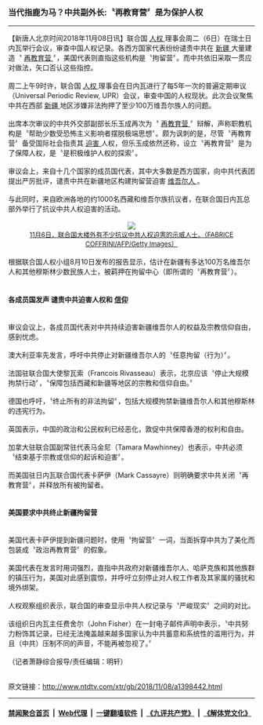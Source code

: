 ### 当代指鹿为马？中共副外长:〝再教育营〞是为保护人权
------------------------

<div class="wysiwyg">
 【新唐人北京时间2018年11月08日讯】联合国
 <a href="http://www.ntdtv.com/xtr/gb/articlelistbytag_人权.html" target="_blank">
  人权
 </a>
 理事会周二（6日）在瑞士日内瓦举行会议，审查中国人权记录。各西方国家代表纷纷谴责中共在
 <a href="http://www.ntdtv.com/xtr/gb/articlelistbytag_新疆.html" target="_blank">
  新疆
 </a>
 大量建造〝
 <a href="http://www.ntdtv.com/xtr/gb/articlelistbytag_再教育营.html" target="_blank">
  再教育营
 </a>
 〞，美国代表则直指这些机构是〝拘留营〞。而中共依旧采取一贯应对做法，矢口否认这些指控。
 <br/>
 <br/>
 周二上午9时许，联合国
 <a href="http://www.ntdtv.com/xtr/gb/articlelistbytag_人权.html" target="_blank">
  人权
 </a>
 理事会在日内瓦进行了每5年一次的普遍定期审议（Universal Periodic Review, UPR）会议，审查中国的人权现状。此次会议聚焦中共在西部
 <a href="http://www.ntdtv.com/xtr/gb/articlelistbytag_新疆.html" target="_blank">
  新疆
 </a>
 地区涉嫌非法拘押了至少100万维吾尔族人的问题。
 <br/>
 <br/>
 出席本次审议的中共外交部副部长乐玉成再次为〝
 <a href="http://www.ntdtv.com/xtr/gb/articlelistbytag_再教育营.html" target="_blank">
  再教育营
 </a>
 〞辩解，声称职教机构是〝帮助少数受恐怖主义影响者摆脱极端思想〞。颇为讽刺的是，尽管〝再教育营〞备受国际社会指责其
 <a href="http://www.ntdtv.com/xtr/gb/articlelistbytag_迫害.html" target="_blank">
  迫害
 </a>
 人权，但乐玉成依然还称，设立〝再教育营〞是为了保障人权，是〝是积极维护人权的探索〞。
 <br/>
 <br/>
 审议会上，来自十几个国家的成员国代表，其中大多数是西方国家，向中共代表团提出严厉批评，谴责中共在新疆地区构建拘留营迫害
 <a href="http://www.ntdtv.com/xtr/gb/articlelistbytag_维吾尔人.html" target="_blank">
  维吾尔人
 </a>
 。
 <br/>
 <br/>
 与此同时，来自欧洲各地的约1000名西藏和维吾尔族抗议者，在联合国日内瓦总部外举行了抗议中共人权迫害的活动。
 <br/>
 <center>
  <br/>
  <a href="http://imgs.ntdtv.com/pic/2018/11-8/p9115952a41551025.jpg" target="_blank">
   <img border="0" src="http://imgs.ntdtv.com/pic/2018/11-8/p9115952a41551025-ss.jpg"/>
   <br/>
   <font size="-1">
    11月6日，联合国大楼外有不少抗议中共人权迫害的示威人士。（FABRICE COFFRINI/AFP/Getty Images）
   </font>
  </a>
  <br/>
 </center>
 <br/>
 根据联合国人权小组8月10日发布的报告显示，估计在新疆有多达100万名维吾尔人和其他穆斯林少数民族人士，被羁押在拘留中心（即所谓的〝再教育营〞）。
 <br/>
 <br/>
 <h4>
  各成员国发声  谴责中共迫害人权和
  <a href="http://www.ntdtv.com/xtr/gb/articlelistbytag_信仰.html" target="_blank">
   信仰
  </a>
 </h4>
 <br/>
 审议会议上，各成员国代表对中共持续迫害新疆维吾尔人的权益及宗教信仰自由，感到忧虑。
 <br/>
 <br/>
 澳大利亚率先发言，呼吁中共停止对新疆维吾尔人的〝任意拘留（行为）〞。
 <br/>
 <br/>
 法国驻联合国大使黎瓦索（Francois Rivasseau）表示，北京应该〝停止大规模拘禁行动〞，〝保障包括西藏和新疆等地区的宗教和信仰自由。〞
 <br/>
 <br/>
 德国也呼吁，〝终止所有的非法拘留〞，包括大规模拘禁新疆维吾尔人和其他穆斯林的违宪行为。
 <br/>
 <br/>
 英国表示，中国的政治和公民权利已经恶化，敦促中共保障香港的权利和自由。
 <br/>
 <br/>
 加拿大驻联合国副常驻代表马金尼（Tamara Mawhinney）也表示，中共必须〝结束基于宗教或信仰的起诉和迫害〞。
 <br/>
 <br/>
 而美国驻日内瓦联合国代表卡萨伊（Mark Cassayre）则明确要求中共关闭〝再教育营〞，并释放所有被拘留者。
 <br/>
 <br/>
 <h4>
  美国要求中共终止新疆拘留营
 </h4>
 <br/>
 美国代表卡萨伊提到新疆问题时，使用〝拘留营〞一词，当面拆穿中共为了美化而包装成〝政治再教育营〞的假象。
 <br/>
 <br/>
 美国代表在发言时用词强烈，直指中共政府对新疆维吾尔人、哈萨克族和其他族群的镇压行为，美国对此感到震惊，并呼吁立刻停止对人权工作者及其家属的骚扰和境外绑架。
 <br/>
 <br/>
 人权观察组织表示，联合国的审查显示中共人权记录与〝严峻现实〞之间的对比。
 <br/>
 <br/>
 该组织日内瓦主任费舍尔（John Fisher）在一封电子邮件声明中表示，〝中共努力粉饰其记录，已经无法掩盖越来越多国家认为中共蓄意和系统性的滥用行为，并且（中共）压制不同的声音，不能再被忽视了。〞
 <br/>
 <br/>
 （记者萧静综合报导/责任编辑：明轩）
</div>

<br/>原文链接：http://www.ntdtv.com/xtr/gb/2018/11/08/a1398442.html


------------------------
#### [禁闻聚合首页](https://github.com/gfw-breaker/banned-news/blob/master/README.md) &nbsp;|&nbsp; [Web代理](https://github.com/gfw-breaker/open-proxy/blob/master/README.md) &nbsp;|&nbsp; [一键翻墙软件](https://github.com/gfw-breaker/nogfw/blob/master/README.md) &nbsp;|&nbsp; [《九评共产党》](https://github.com/gfw-breaker/9ping.md/blob/master/README.md#九评之一评共产党是什么) &nbsp;|&nbsp; [《解体党文化》](https://github.com/gfw-breaker/jtdwh.md/blob/master/README.md#绪论)